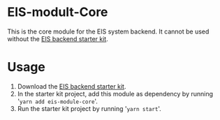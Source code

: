 # EIS-modult-Core
This is the core module for the EIS system backend. It cannot be used without the [EIS backend starter kit](https://www.npmjs.com/package/eis-module-core).

# Usage
1. Download the [EIS backend starter kit](https://www.npmjs.com/package/eis-module-core).
2. In the starter kit project, add this module as dependency by running '`yarn add eis-module-core`'.
3. Run the starter kit project by running '`yarn start`'.
